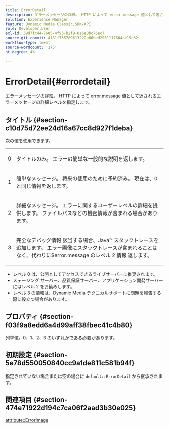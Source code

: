 ```yaml
---
title: ErrorDetail
description: エラーメッセージの詳細。 HTTP によって error.message 値として返されるエラーメッセージの詳細レベルを指定します。
solution: Experience Manager
feature: Dynamic Media Classic,SDK/API
role: Developer,User
exl-id: 39d7fc44-7605-4f93-b2f9-0a6e8bc76ec7
source-git-commit: 4f81f755789613222a66bed2961117604ae19e62
workflow-type: tm+mt
source-wordcount: '175'
ht-degree: 4%

---
```


# ErrorDetail{#errordetail}

エラーメッセージの詳細。 HTTP によって error.message 値として返されるエラーメッセージの詳細レベルを指定します。

## タイトル {#section-c10d75d72ee24d16a67cc8d927f1deba}

次の値を使用できます。

<table id="simpletable_7904444FF9F14D678F05094CA9E45664"> 
 <tr class="strow"> 
  <td class="stentry"> <p>0 </p></td> 
  <td class="stentry"> <p>タイトルのみ。 エラーの簡単な一般的な説明を返します。 </p></td> 
 </tr> 
 <tr class="strow"> 
  <td class="stentry"> <p>1 </p></td> 
  <td class="stentry"> <p>簡単なメッセージ。 将来の使用のために予約済み。 現在は、0 と同じ情報を返します。 </p></td> 
 </tr> 
 <tr class="strow"> 
  <td class="stentry"> <p>2 </p></td> 
  <td class="stentry"> <p>詳細なメッセージ。 エラーに関するユーザーレベルの詳細を提供します。 ファイルパスなどの機密情報が含まれる場合があります。 </p></td> 
 </tr> 
 <tr class="strow"> 
  <td class="stentry"> <p>3 </p></td> 
  <td class="stentry"> <p>完全なデバッグ情報 該当する場合、Java™ スタックトレースを追加します。 エラー画像にスタックトレースが含まれることはなく、代わりに$error.message</span> のレベル 2 情報 <span class="codeph"> 返します。 </p></td> 
 </tr> 
</table>

* レベル 0 は、公開としてアクセスできるライブサーバーに推奨されます。
* ステージング サーバー、品質保証サーバー、アプリケーション開発サーバーにはレベル 2 をお勧めします。
* レベル 3 の情報は、Dynamic Media テクニカルサポートに問題を報告する際に役立つ場合があります。

## プロパティ {#section-f03f9a8edd6a4d99aff38fbec41c4b80}

列挙値。0、1、2、3 のいずれかである必要があります。

## 初期設定 {#section-5e78d550050840cc9a1de811c581b94f}

指定されていない場合または空の場合に `default::ErrorDetail` から継承されます。

## 関連項目 {#section-474e71922d194c7ca06f2aad3b30e025}

[attribute::ErrorImage](../../../../../ir-api/material-cat/image-rendering-api-ref/c-ir-material-catalog/c-ir-attributes-reference/r-ir-errorimage.md#reference-b58bdaba96074c52802ca8dc54bfe2f0)

